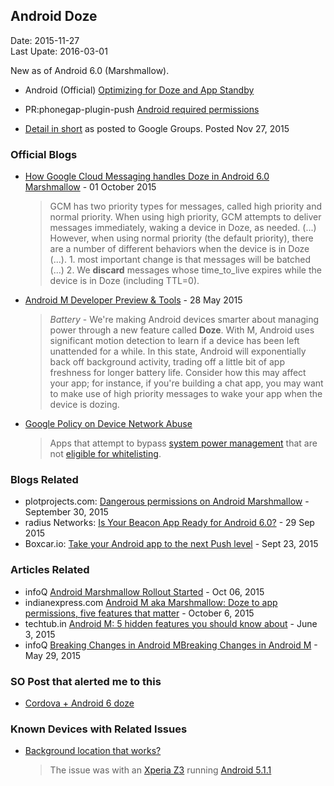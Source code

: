 ## Android Doze ###
Date: 2015-11-27<br>
Last Upate: 2016-03-01

New as of Android 6.0 (Marshmallow).

- Android (Official) [Optimizing for Doze and App Standby](http://developer.android.com/training/monitoring-device-state/doze-standby.html)

- PR:phonegap-plugin-push
 [Android required permissions](https://github.com/phonegap/phonegap-plugin-push/issues/258)

- [Detail in short](https://groups.google.com/forum/#!topic/phonegap/iwUAgUdg3TU) as posted to Google Groups. Posted Nov 27, 2015

### Official Blogs ###

- [How Google Cloud Messaging handles Doze in Android 6.0 Marshmallow](http://android-developers.blogspot.com/2015/10/how-google-cloud-messaging-handles-doze.html) - 01 October 2015

    > GCM has two priority types for messages, called high priority and normal priority. When using high priority, GCM attempts to deliver messages immediately, waking a device in Doze, as needed. (...) However, when using normal priority (the default priority), there are a number of different behaviors when the device is in Doze (...). 1. most important change is that messages will be batched (...) 2. We **discard** messages whose time_to_live expires while the device is in Doze (including TTL=0).

- [Android M Developer Preview & Tools](http://android-developers.blogspot.com/2015/05/android-m-developer-preview-tools.html) - 28 May 2015

    > *Battery* - We're making Android devices smarter about managing power through a new feature called **Doze**. With M, Android uses significant motion detection to learn if a device has been left unattended for a while. In this state, Android will exponentially back off background activity, trading off a little bit of app freshness for longer battery life. Consider how this may affect your app; for instance, if you're building a chat app, you may want to make use of high priority messages to wake your app when the device is dozing.

- [Google Policy on Device Network Abuse](https://play.google.com/about/privacy-and-security.html#device-and-network-abuse)

    > Apps that attempt to bypass [system power management](https://developer.android.com/intl/en/training/monitoring-device-state/doze-standby.html) that are not [eligible for whitelisting](https://developer.android.com/intl/en/training/monitoring-device-state/doze-standby.html#whitelisting-cases).


### Blogs Related ###

- plotprojects.com: [Dangerous permissions on Android Marshmallow](http://www.plotprojects.com/dangerous-permissions-on-android-marshmallow/) - September 30, 2015
- radius Networks: [Is Your Beacon App Ready for Android 6.0?](http://developer.radiusnetworks.com/2015/09/29/is-your-beacon-app-ready-for-android-6.html) - 29 Sep 2015
- Boxcar.io: [Take your Android app to the next Push level](http://developer.boxcar.io/blog/2015-09-23-take-your-app-to-the-next-push-level/) - Sept 23, 2015

### Articles Related ###

- infoQ [Android Marshmallow Rollout Started](http://www.infoq.com/news/2015/10/android-marshmallow-rollout) - Oct 06, 2015
- indianexpress.com [Android M aka Marshmallow: Doze to app permissions, five features that matter](http://indianexpress.com/article/technology/tech-news-technology/android-6-0-marshmallow-update-5-features-you-need-to-know/) - October 6, 2015
- techtub.in [Android M: 5 hidden features you should know about](http://techtub.in/android-m-5-hidden-features-you-should-know-about/) - June 3, 2015
- infoQ [Breaking Changes in Android MBreaking Changes in Android M](http://www.infoq.com/news/2015/05/android-m) - May 29, 2015

### SO Post that alerted me to this ###

- [Cordova + Android 6 doze](http://stackoverflow.com/questions/33958242/cordova-android-6-doze)

### Known Devices with Related Issues ###


- [Background location that works?](http://community.phonegap.com/nitobi/topics/background-location-that-works)

    > The issue was with an [Xperia Z3](http://community.phonegap.com/nitobi/topics/background-location-that-works#reply_16808003) running [Android 5.1.1](http://community.phonegap.com/nitobi/topics/background-location-that-works#reply_16786544)

